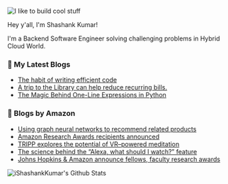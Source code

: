 ![I like to build cool stuff](https://res.cloudinary.com/dt8g3rhcy/image/upload/v1595929574/i_like_to_build_cool_shit._1_nzbwjh.png)

Hey y'all, I'm Shashank Kumar! 

I'm a Backend Software Engineer solving challenging problems in Hybrid Cloud World.

### 📕 My Latest Blogs
<!-- BLOG-POST-LIST:START -->
- [The habit of writing efficient code](https://medium.com/@ishashankkumar/the-habit-of-writing-efficient-code-153b05f04269?source=rss-d24dda280d5f------2)
- [A trip to the Library can help reduce recurring bills.](https://medium.com/swlh/a-trip-to-the-library-can-help-reduce-recurring-bills-23bca495cdf5?source=rss-d24dda280d5f------2)
- [The Magic Behind One-Line Expressions in Python](https://medium.com/swlh/the-magic-behind-one-line-expressions-in-python-816c10180c5c?source=rss-d24dda280d5f------2)
<!-- BLOG-POST-LIST:END -->

### 📕 Blogs by Amazon
<!-- AMAZON-BLOG-POST-LIST:START -->
- [Using graph neural networks to recommend related products](https://www.amazon.science/blog/using-graph-neural-networks-to-recommend-related-products)
- [Amazon Research Awards recipients announced](https://www.amazon.science/research-awards/program-updates/fall-2021-and-winter-2022-amazon-research-awards-recipients-announced)
- [TRIPP explores the potential of VR–powered meditation](https://www.amazon.science/latest-news/tripp-explores-the-potential-of-virtual-reality-powered-meditation)
- [The science behind the “Alexa, what should I watch?” feature](https://www.amazon.science/latest-news/the-science-behind-the-new-alexa-what-should-i-watch-fire-tv-experience)
- [Johns Hopkins &amp; Amazon announce fellows, faculty research awards](https://www.amazon.science/latest-news/johns-hopkins-and-amazon-announce-six-fellows-and-nine-faculty-research-awards)
<!-- AMAZON-BLOG-POST-LIST:END -->



<img align="center" alt="iShashankKumar's Github Stats" src="https://github-readme-stats.vercel.app/api?username=ishashankkumar&show_icons=true&hide_border=true" />
